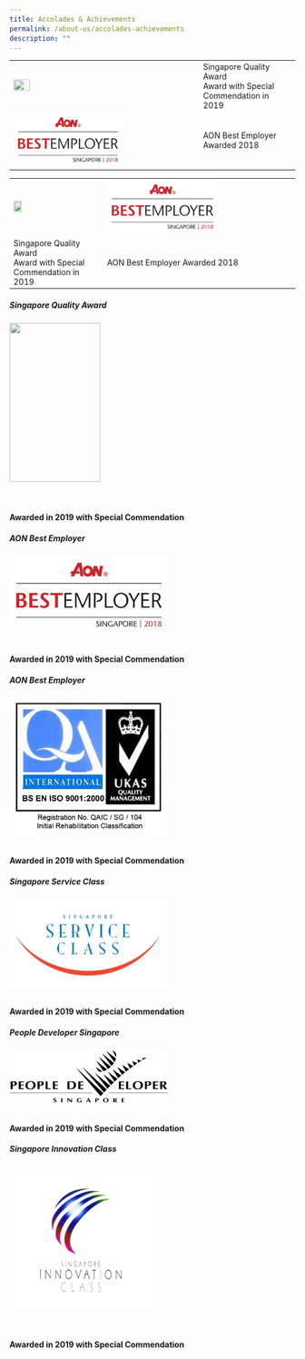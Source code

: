 ```yaml
---
title: Accolades & Achievements
permalink: /about-us/accolades-achievements
description: ""
---
```

|  |  | 
| -------- | -------- | 
| <img style="float: ; width: 30%; height: 30%;" src="https://pris-test-staging.netlify.app/images/About%20Us/SQA.jpeg" alt="" /> | Singapore Quality Award<br>Award with Special Commendation in 2019| 
| <img style="float:; width: 60%; height: 60%;" src="/images/About%20Us/AON.jpeg" alt="" /> | AON Best Employer Awarded 2018| 


|  |  | 
| -------- | -------- | 
| <img style="float: ; width: 30%; height: 30%;" src="https://pris-test-staging.netlify.app/images/About%20Us/SQA.jpeg" alt="" /> | <img style="float:;  width: 60%; height: 60%;" src="/images/About%20Us/AON.jpeg" alt="" /> | 
| Singapore Quality Award<br>Award with Special Commendation in 2019 | AON Best Employer Awarded 2018| 


<p><td style="width: 50%; vertical-align: middle"><h5>Singapore Quality Award</h5></td>
<td style="width: 50%;"><div class="container">
  <div class="row">
    <div class="col">
    <img style="float: ; width: 160px; height: 280px;" src="https://pris-test-staging.netlify.app/images/About%20Us/SQA.jpeg" alt="" /> 
    </div>
    <div class="col">
      <strong>&nbsp;<br>&nbsp;<br>&nbsp;<br>Awarded in 2019 with Special Commendation</strong><br />
    </div>
  </div>
 </div>
<td style="width: 50%; vertical-align: middle"><h5>AON Best Employer</h5></td>
<td style="width: 50%;"><div class="container">
  <div class="row">
    <div class="col">
    <img style="float: ; width: 280px; height: 136px;" src="/images/About%20Us/AON.jpeg" alt="" /> 
    </div>
    <div class="col">
      <strong>&nbsp;<br>&nbsp;<br>Awarded in 2019 with Special Commendation</strong><br />
    </div>
  </div>
 </div>
	<td style="width: 50%; vertical-align: middle"><h5>AON Best Employer</h5></td>
<td style="width: 50%;"><div class="container">
  <div class="row">
    <div class="col">
    <img style="float: ; width: 280px; height: px;" src="/images/About%20Us/QA.jpeg" alt="" /> 
    </div>
    <div class="col">
      <strong>&nbsp;<br>&nbsp;<br>Awarded in 2019 with Special Commendation</strong><br />
    </div>
  </div>
 </div>
	<td style="width: 50%; vertical-align: middle"><h5>Singapore Service Class</h5></td>
<td style="width: 50%;"><div class="container">
  <div class="row">
    <div class="col">
    <img style="float: ; width: 280px; height: px;" src="/images/About%20Us/Singapore%20Service%20Class.jpeg" alt="" /> 
    </div>
    <div class="col">
      <strong>&nbsp;<br>&nbsp;<br>Awarded in 2019 with Special Commendation</strong><br />
    </div>
  </div>
 </div>
	<td style="width: 50%; vertical-align: middle"><h5>People Developer Singapore</h5></td>
<td style="width: 50%;"><div class="container">
  <div class="row">
    <div class="col">
    <img style="float: ; width: 280px; height: px;" src="/images/About%20Us/People%20Developer.jpeg" alt="" /> 
    </div>
    <div class="col">
      <strong>&nbsp;<br>&nbsp;<br>Awarded in 2019 with Special Commendation</strong><br />
    </div>
  </div>
 </div>
	<td style="width: 50%; vertical-align: middle"><h5>Singapore Innovation Class</h5></td>
<td style="width: 50%;"><div class="container">
  <div class="row">
    <div class="col">
    <img style="float: ; width: 250px; height: px;" src="/images/About%20Us//S'pore%20Innovation%20Class.png" alt="" /> 
    </div>
    <div class="col">
      <strong>&nbsp;<br>&nbsp;<br>&nbsp;<br>Awarded in 2019 with Special Commendation</strong><br />
    </div>
  </div>
 </div>